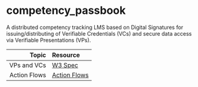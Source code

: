 # competency_passbook

A distributed competency tracking LMS based on Digital Signatures for issuing/distributing of Verifiable Credentials (VCs) and secure data access via Verifiable Presentations (VPs).

| Topic        | Resource                                       |
| -----------: | :--------------------------------------------- |
| VPs and VCs  | [W3 Spec](https://www.w3.org/TR/vc-data-model) |
| Action Flows | [Action Flows](https://github.com/Samagra-Development/competency_passbook/blob/main/dev-docs/Action%20Flows.md)        |
